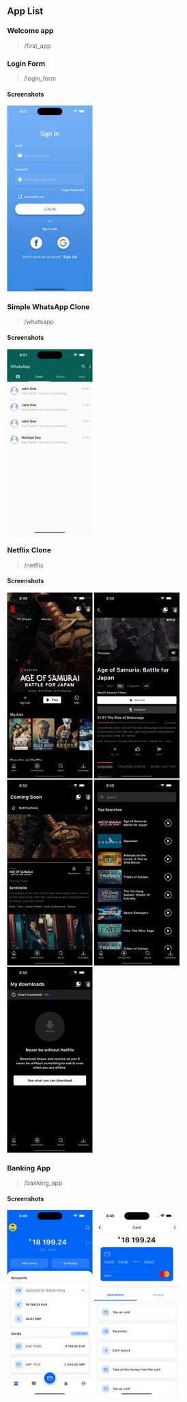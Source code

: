 ## App List

### Welcome app
> /first_app

### Login Form
> /login_form

#### Screenshots
<img src="./screenshots/login_form.png" width="200" />

### Simple WhatsApp Clone
> /whatsapp

#### Screenshots
<img src="./screenshots/whatsapp.png" width="200" />

### Netflix Clone
> /netflix

#### Screenshots
<img src="./screenshots/netflix.png" width="200" />
<img src="./screenshots/netflix4.png" width="200" />
<img src="./screenshots/netflix3.png" width="200" />
<img src="./screenshots/netflix2.png" width="200" />
<img src="./screenshots/netflix1.png" width="200" />

### Banking App
> /banking_app

#### Screenshots
<img src="./screenshots/banking_app.png" width="200" />
<img src="./screenshots/banking_app1.png" width="200" />